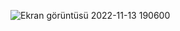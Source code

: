 ![Ekran görüntüsü 2022-11-13 190600](https://user-images.githubusercontent.com/65927735/201531698-d64efd98-9671-486e-9e07-b27abdce884f.png)

